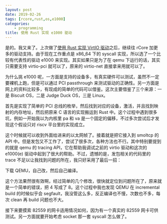 ```yaml
---
layout: post
date: 2019-02-26
tags: [rcore,rust,os,e1000]
categories:
    - programming
title: 使用 Rust 实现 e1000 驱动
---
```


是的。我又来了。上次做了[使用 Rust 实现 VirtIO 驱动](virtio-drivers-implementation.md)之后，继续往 rCore 加更多的驱动支持。由于现在工作重点是 x86_64 下的 syscall 实现，所以选了一个比较有代表性的驱动 e1000 来实现。其实如果只是为了在 qemu 下运行的话，其实只需要支持 virtio-pci 就可以了，原来的 virtio-net 直接拿来用就可以了。

为什么挑 e1000 呢，一方面是支持的设备多，有真实硬件可以测试，虽然不一定要裸机上跑，但是可以通过 PCI passthrough 来测试驱动的正确性。另一方面是网上的资料比较多，有现成的简单的代码可以借鉴。这次主要借鉴了三个来源：一是 Biscuit OS，二是 Judge Duck OS，三是 Linux。

首先是实现了简单的 PCI 总线的枚举，然后找到对应的设备，激活，并且找到映射的内存地址，然后把原来 C 语言的实现搬运到 Rust 中。这个过程中遇到很多坑，例如一开始我以为内核里 pa 和 va 是一个固定的偏移，不过多次尝试后才发现这个假设只对 riscv 平台里的实现成立。

这个时候就可以收到外面给进来的以太网帧了。接着就是把它接入到 smoltcp 的 API 中。但是发包又不工作了，尝试了很多次，各种方法也不行。其中特别要提到的就是 qemu 的 tracing API，它在帮助我调试之前的 virtio 驱动和这次的 e1000(e) 驱动中起到了很大的帮助。不过，遗憾的是，发包相关的代码里的 trace 不足以让我找到问题的所在，我只好采用了最后一招：

下载 QEMU，自己改，然后自己编译。

这个方法果然很有效啊，经过简单的几个修改，很快就定位到问题所在了，原来就是一个简单的错误，把 4 写成了 8。这个过程中我也发现 QEMU 在 incremental build 的时候似乎会 segfault，我没管这么多，反正编译也不慢，次数也不多，每次 clean 再 build 问题也不大。

接下来要摸索 82559 的网卡适用情况如何，因为有一个真实的 82559 网卡可供测试。另一方面就要开始考虑 socket 那一套 syscall 怎么做了。
